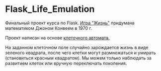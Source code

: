 # Flask_Life_Emulation
Финальный проект курса по Flask. [Игра "Жизнь"](https://ru.wikipedia.org/wiki/%D0%98%D0%B3%D1%80%D0%B0_%C2%AB%D0%96%D0%B8%D0%B7%D0%BD%D1%8C%C2%BB) придумана математиком Джоном Конвеем в 1970 г.

Проект написан на основе [клеточного автомата.](https://ru.wikipedia.org/wiki/%D0%9A%D0%BB%D0%B5%D1%82%D0%BE%D1%87%D0%BD%D1%8B%D0%B9_%D0%B0%D0%B2%D1%82%D0%BE%D0%BC%D0%B0%D1%82)

На заданном клеточном поле случайно зарождается жизнь в виде зеленого квадрата, после чего клетки могут размножаться и умирать (становиться красным квадратом).
Мы можем только наблюдать за развитием клеток или вручную переключать поколения.
